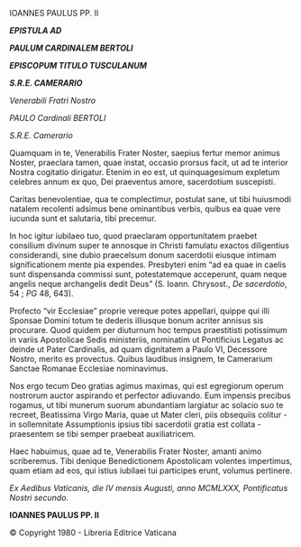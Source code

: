 IOANNES PAULUS PP. II

***EPISTULA AD***

***PAULUM CARDINALEM BERTOLI***

***EPISCOPUM TITULO TUSCULANUM***

***S.R.E. CAMERARIO***

*Venerabili Fratri Nostro*

*PAULO Cardinali BERTOLI*

*S.R.E. Camerario*

Quamquam in te, Venerabilis Frater Noster, saepius fertur memor animus Noster, praeclara tamen, quae instat, occasio prorsus facit, ut ad te interior Nostra cogitatio dirigatur. Etenim in eo est, ut quinquagesimum expletum celebres annum ex quo, Dei praeventus amore, sacerdotium suscepisti.

Caritas benevolentiae, qua te complectimur, postulat sane, ut tibi huiusmodi natalem recolenti adsimus bene ominantibus verbis, quibus ea quae vere iucunda sunt et salutaria, tibi precemur.

In hoc igitur iubilaeo tuo, quod praeclaram opportunitatem praebet consilium divinum super te annosque in Christi famulatu exactos diligentius considerandi, sine dubio praecelsum donum sacerdotii eiusque intimam significationem mente pia expendes. Presbyteri enim “ad ea quae in caelis sunt dispensanda commissi sunt, potestatemque acceperunt, quam neque angelis neque archangelis dedit Deus” (S. Ioann. Chrysost., *De sacerdotio*, 54 ; *PG* 48, 643).

Profecto “vir Ecclesiae” proprie vereque potes appellari, quippe qui illi Sponsae Domini totum te dederis illiusque bonum acriter annisus sis procurare. Quod quidem per diuturnum hoc tempus praestitisti potissimum in variis Apostolicae Sedis ministeriis, nominatim ut Pontificius Legatus ac deinde ut Pater Cardinalis, ad quam dignitatem a Paulo VI, Decessore Nostro, merito es provectus. Quibus laudibus insignem, te Camerarium Sanctae Romanae Ecclesiae nominavimus.

Nos ergo tecum Deo gratias agimus maximas, qui est egregiorum operum nostrorum auctor aspirando et perfector adiuvando. Eum impensis precibus rogamus, ut tibi munerum suorum abundantiam largiatur ac solacio suo te recreet, Beatissima Virgo Maria, quae ut Mater cleri, piis obsequiis colitur - in sollemnitate Assumptionis ipsius tibi sacerdotii gratia est collata - praesentem se tibi semper praebeat auxiliatricem.

Haec habuimus, quae ad te, Venerabilis Frater Noster, amanti animo scriberemus. Tibi denique Benedictionem Apostolicam volentes impertimus, quam etiam ad eos, qui istius iubilaei tui participes erunt, volumus pertinere.

*Ex Aedibus Vaticanis, die IV mensis Augusti, anno MCMLXXX, Pontificatus Nostri secundo.*

**IOANNES PAULUS PP. II**

© Copyright 1980 - Libreria Editrice Vaticana